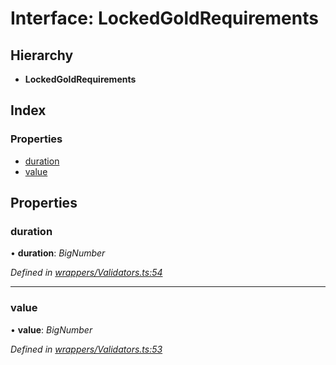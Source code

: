 # Interface: LockedGoldRequirements

## Hierarchy

* **LockedGoldRequirements**

## Index

### Properties

* [duration](_wrappers_validators_.lockedgoldrequirements.md#duration)
* [value](_wrappers_validators_.lockedgoldrequirements.md#value)

## Properties

###  duration

• **duration**: *BigNumber*

*Defined in [wrappers/Validators.ts:54](https://github.com/medhak1/celo-monorepo/blob/master/packages/sdk/contractkit/src/wrappers/Validators.ts#L54)*

___

###  value

• **value**: *BigNumber*

*Defined in [wrappers/Validators.ts:53](https://github.com/medhak1/celo-monorepo/blob/master/packages/sdk/contractkit/src/wrappers/Validators.ts#L53)*
